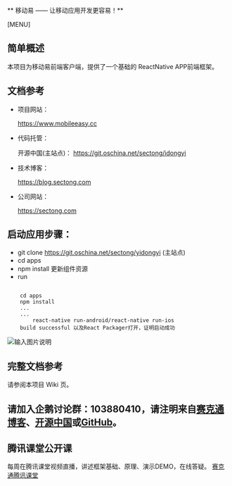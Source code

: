 
** 移动易 —— 让移动应用开发更容易！**

[MENU]

## 简单概述

本项目为移动易前端客户端，提供了一个基础的 ReactNative APP前端框架。

## 文档参考

 - 项目网站：

	https://www.mobileeasy.cc

 - 代码托管：

	开源中国(主站点)： https://git.oschina.net/sectong/idongyi
	

 - 技术博客：

	https://blog.sectong.com

 - 公司网站：

	https://sectong.com

## 启动应用步骤：

 - git clone https://git.oschina.net/sectong/yidongyi (主站点)
 - cd apps
 - npm install 更新组件资源
 - run

```
	
	cd apps 
	npm install
	...
	...
        react-native run-android/react-native run-ios
	build successful 以及React Packager打开，证明启动成功

```

![输入图片说明](http://git.oschina.net/uploads/images/2017/0221/110203_1aab742b_1210236.png "在这里输入图片标题")



## 完整文档参考

请参阅本项目 Wiki 页。

## 请加入企鹅讨论群：103880410，请注明来自[赛克通博客](https://blog.sectong.com)、[开源中国](https://git.oschina.net/sectong)或[GitHub](https://github.com/sectong)。

## 腾讯课堂公开课

每周在腾讯课堂视频直播，讲述框架基础、原理、演示DEMO，在线答疑。  [赛克通腾讯课堂](http://sectong.ke.qq.com)